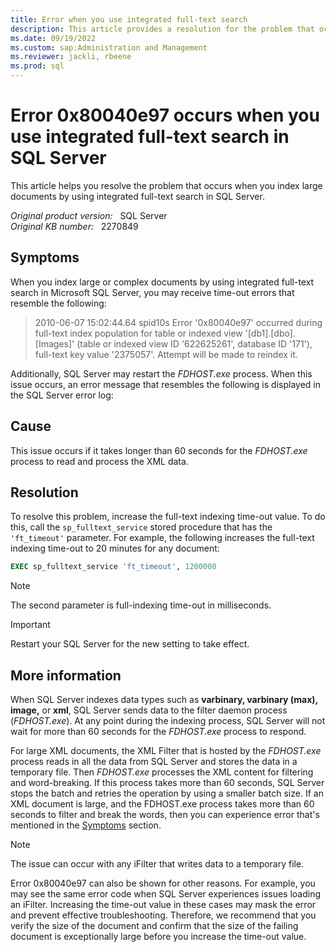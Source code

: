 ```yaml
---
title: Error when you use integrated full-text search
description: This article provides a resolution for the problem that occurs when you index large documents by using integrated full-text search in SQL Server.
ms.date: 09/19/2022
ms.custom: sap:Administration and Management
ms.reviewer: jackli, rbeene
ms.prod: sql
---
```

# Error 0x80040e97 occurs when you use integrated full-text search in SQL Server

This article helps you resolve the problem that occurs when you index large documents by using integrated full-text search in SQL Server.

_Original product version:_ &nbsp; SQL Server  
_Original KB number:_ &nbsp; 2270849

## Symptoms

When you index large or complex documents by using integrated full-text search in Microsoft SQL Server, you may receive time-out errors that resemble the following:

> 2010-06-07 15:02:44.64 spid10s Error '0x80040e97' occurred during full-text index population for table or indexed view '[db1].[dbo].[Images]' (table or indexed view ID '622625261', database ID '171'), full-text key value '2375057'. Attempt will be made to reindex it.

Additionally, SQL Server may restart the *FDHOST.exe* process. When this issue occurs, an error message that resembles the following is displayed in the SQL Server error log:

## Cause

This issue occurs if it takes longer than 60 seconds for the *FDHOST.exe* process to read and process the XML data.

## Resolution

To resolve this problem, increase the full-text indexing time-out value. To do this, call the `sp_fulltext_service` stored procedure that has the `'ft_timeout'` parameter. For example, the following increases the full-text indexing time-out to 20 minutes for any document:

```sql
EXEC sp_fulltext_service 'ft_timeout', 1200000
```

> [!NOTE]
> The second parameter is full-indexing time-out in milliseconds.

> [!IMPORTANT]
> Restart your SQL Server for the new setting to take effect.

## More information

When SQL Server indexes data types such as **varbinary, varbinary (max), image,** or **xml**, SQL Server sends data to the filter daemon process (*FDHOST.exe*). At any point during the indexing process, SQL Server will not wait for more than 60 seconds for the *FDHOST.exe* process to respond.

For large XML documents, the XML Filter that is hosted by the *FDHOST.exe* process reads in all the data from SQL Server and stores the data in a temporary file. Then *FDHOST.exe* processes the XML content for filtering and word-breaking. If this process takes more than 60 seconds, SQL Server stops the batch and retries the operation by using a smaller batch size. If an XML document is large, and the FDHOST.exe process takes more than 60 seconds to filter and break the words, then you can experience error that's mentioned in the [Symptoms](#symptoms) section.

> [!NOTE]
> The issue can occur with any iFilter that writes data to a temporary file.

Error 0x80040e97 can also be shown for other reasons. For example, you may see the same error code when SQL Server experiences issues loading an iFilter. Increasing the time-out value in these cases may mask the error and prevent effective troubleshooting. Therefore, we recommend that you verify the size of the document and confirm that the size of the failing document is exceptionally large before you increase the time-out value.
